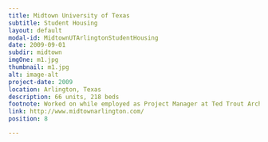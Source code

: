 ```yaml
---
title: Midtown University of Texas
subtitle: Student Housing
layout: default
modal-id: MidtownUTArlingtonStudentHousing
date: 2009-09-01
subdir: midtown
imgOne: m1.jpg
thumbnail: m1.jpg
alt: image-alt
project-date: 2009
location: Arlington, Texas
description: 66 units, 218 beds
footnote: Worked on while employed as Project Manager at Ted Trout Architects and Associates, LTD.
link: http://www.midtownarlington.com/
position: 8

---
```

